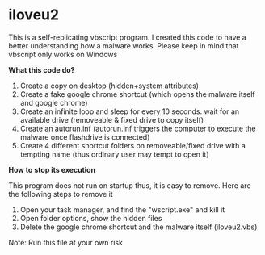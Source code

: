 # iloveu2
This is a self-replicating vbscript program. I created this code to have a better understanding how a malware works.
Please keep in mind that vbscript only works on Windows

<b>What this code do?</b>

1. Create a copy on desktop (hidden+system attributes)
2. Create a fake google chrome shortcut (which opens the malware itself and google chrome)
3. Create an infinite loop and sleep for every 10 seconds. wait for an available drive (removeable & fixed drive to copy itself)
4. Create an autorun.inf (autorun.inf triggers the computer to execute the malware once flashdrive is connected)
5. Create 4 different shortcut folders on removeable/fixed drive with a tempting name (thus ordinary user may tempt to open it)
 
<b>How to stop its execution</b>

This program does not run on startup thus, it is easy to remove. Here are the following steps to remove it

1. Open your task manager, and find the "wscript.exe" and kill it
2. Open folder options, show the hidden files
3. Delete the google chrome shortcut and the malware itself (iloveu2.vbs)

Note: Run this file at your own risk
